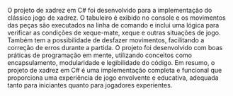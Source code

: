 O projeto de xadrez em C# foi desenvolvido para a implementação do clássico jogo de xadrez.
O tabuleiro é exibido no console e os movimentos das peças são executados na linha de comando e inclui uma lógica para verificar as condições de xeque-mate, xeque e outras situações de jogo.
Também tem a possibilidade de desfazer movimentos, facilitando a correção de erros durante a partida.
O projeto foi desenvolvido com boas práticas de programação em mente, utilizando conceitos como encapsulamento, modularidade e legibilidade do código.
Em resumo, o projeto de xadrez em C# é uma implementação completa e funcional que proporciona uma experiência de jogo envolvente e educativa,
adequada tanto para iniciantes quanto para jogadores experientes.
